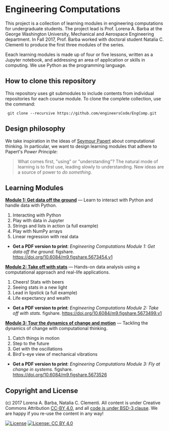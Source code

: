 # Engineering Computations

This project is a collection of learning modules in engineering computations for undergraduate students. 
The project lead is Prof. Lorena A. Barba at the George Washington University, Mechanical and Aerospace Engineering department. 
In Fall 2017, Prof. Barba worked with doctoral student Natalia C. Clementi to produce the first three modules of the series.

Eeach learning modules is made up of four or five lessons, written as a Jupyter notebook, and addressing an area of application or skills in computing.
We use Python as the programming language.

## How to clone this repository

This repository uses git submodules to include contents from individual repositories for each course module. 
To clone the complete collection, use the command:

` git clone --recursive https://github.com/engineersCode/EngComp.git`

## Design philosophy
We take inspiration in the ideas of [Seymour Papert](https://en.wikipedia.org/wiki/Seymour_Papert) about computational thinking.
In particular, we want to design learning modules that adhere to Papert's _Power Principle_:

> What comes first, "using" or "understanding"? The natural mode of learning is to first use, leading slowly to understanding. New ideas are a source of power to _do something_.

## Learning Modules

**[Module 1: Get data off the ground](https://github.com/engineersCode/EngComp1_offtheground)**
— Learn to interact with Python and handle data with Python.

1) Interacting with Python
2) Play with data in Jupyter
3) Strings and lists in action (a full example)
4) Play with NumPy arrays
5) Linear regression with real data

* **Get a PDF version to print**: _Engineering Computations Module 1: Get data off the ground._ figshare. https://doi.org/10.6084/m9.figshare.5673454.v1


**[Module 2: Take off with stats](https://github.com/engineersCode/EngComp2_takeoff)**
— Hands-on data analysis using a computational approach and real-life applications.

1) Cheers! Stats with beers
2) Seeing stats in a new light
3) Lead in lipstick (a full example)
4) Life expectancy and wealth

* **Get a PDF version to print**: _Engineering Computations Module 2: Take off with stats._ figshare. https://doi.org/10.6084/m9.figshare.5673499.v1

**[Module 3: Tour the dynamics of change and motion](https://github.com/engineersCode/EngComp3_flyatchange)**
— Tackling the dynamics of change with computational thinking. 

1) Catch things in motion
2) Step to the future
3) Get with the oscillations
4) Bird's-eye view of mechanical vibrations

* **Get a PDF version to print**: _Engineering Computations Module 3: Fly at change in systems._ figshare.
 https://doi.org/10.6084/m9.figshare.5673526

## Copyright and License

(c) 2017 Lorena A. Barba, Natalia C. Clementi. All content is under Creative Commons Attribution [CC-BY 4.0](https://creativecommons.org/licenses/by/4.0/legalcode.txt), and all [code is under BSD-3 clause](https://github.com/engineersCode/EngComp/blob/master/LICENSE). We are happy if you re-use the content in any way!

[![License](https://img.shields.io/badge/License-BSD%203--Clause-blue.svg)](https://opensource.org/licenses/BSD-3-Clause) [![License: CC BY 4.0](https://img.shields.io/badge/License-CC%20BY%204.0-lightgrey.svg)](https://creativecommons.org/licenses/by/4.0/)
